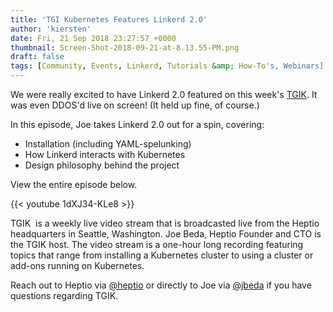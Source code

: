 ```yaml
---
title: 'TGI Kubernetes Features Linkerd 2.0'
author: 'kiersten'
date: Fri, 21 Sep 2018 23:27:57 +0000
thumbnail: Screen-Shot-2018-09-21-at-8.13.55-PM.png
draft: false
tags: [Community, Events, Linkerd, Tutorials &amp; How-To's, Webinars]
---
```


We were really excited to have Linkerd 2.0 featured on this
week's [TGIK](https://www.youtube.com/channel/UCjQU5ZI2mHswy7OOsii_URg). It was
even DDOS'd live on screen! (It held up fine, of course.)

In this episode, Joe takes Linkerd 2.0 out for a spin, covering:

- Installation (including YAML-spelunking)
- How Linkerd interacts with Kubernetes
- Design philosophy behind the project

View the entire episode below.

{{< youtube 1dXJ34-KLe8 >}}

TGIK  is a weekly live video stream that is broadcasted live from the Heptio
headquarters in Seattle, Washington. Joe Beda, Heptio Founder and CTO is the
TGIK host. The video stream is a one-hour long recording featuring topics that
range from installing a Kubernetes cluster to using a cluster or add-ons running
on Kubernetes.

Reach out to Heptio via [@heptio](https://twitter.com/heptio) or directly to Joe
via [@jbeda](https://twitter.com/jbeda) if you have questions regarding TGIK.
